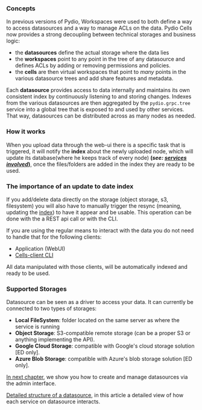### Concepts

In previous versions of Pydio, Workspaces were used to both define a way to access datasources and a way to manage ACLs on the data. Pydio Cells now provides a strong decoupling between technical storages and business logic:

- the **datasources** define the actual storage where the data lies
- the **workspaces** point to any point in the tree of any datasource and defines ACLs by adding or removing permissions and policies.
- the **cells** are then virtual workspaces that point to _many_ points in the various datasource trees and add share features and metadata.

Each **datasource** provides access to data internally and maintains its own consistent index by continuously listening to and storing changes. Indexes from the various datasources are then aggregated by the `pydio.grpc.tree` service into a global tree that is exposed to and used by other services. That way, datasources can be distributed across as many nodes as needed.

### How it works

When you upload data through the web-ui there is a specific task that is triggered, it will notify the **index** about the newly uploaded node, which will update its database(where he keeps track of every node) **(_see: [services involved](./services-involved)_)**,
once the files/folders are added in the index they are ready to be used.

### The importance of an update to date index

If you add/delete data directly on the storage (object storage, s3, filesystem) you will also have to manually trigger the resync (meaning, updating the [index](./services-involved)) to have it appear and be usable. This operation can be done with the a REST api call or with the CLI.

If you are using the regular means to interact with the data you do not need to handle that for the following clients:

- Application (WebUI) 
- [Cells-client CLI](https://github.com/pydio/cells-client)

All data manipulated with those clients, will be automatically indexed and ready to be used.

### Supported Storages

Datasource can be seen as a driver to access your data. It can currently be connected to two types of storages:

- **Local FileSystem**: folder located on the same server as where the service is running
- **Object Storage**: S3-compatible remote storage (can be a proper S3 or anything implementing the API).
- **Google Cloud Storage**: compatible with Google's cloud storage solution [ED only].
- **Azure Blob Storage**: compatible with Azure's blob storage solution [ED only].


[In next chapter](./creating-datasources), we show you how to create and manage datasources via the admin interface.

[Detailed structure of a datasource](./services-involved), in this article a detailed view of how each service on datasource interacts.